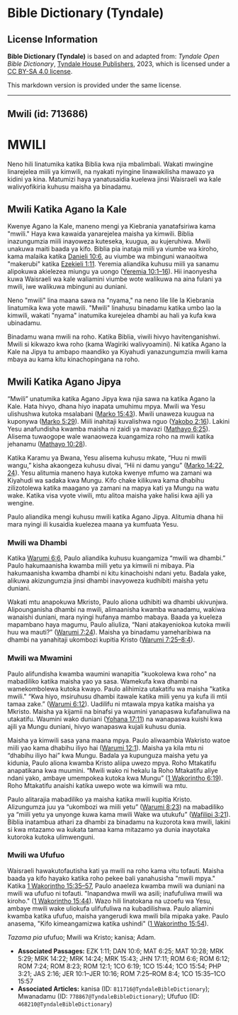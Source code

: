 # Bible Dictionary (Tyndale)

## License Information

**Bible Dictionary (Tyndale)** is based on and adapted from: _Tyndale Open Bible Dictionary_, [Tyndale House Publishers](https://tyndaleopenresources.com/), 2023, which is licensed under a [CC BY-SA 4.0 license](https://creativecommons.org/licenses/by-sa/4.0/legalcode.en).

This markdown version is provided under the same license.



--------------------------------

## Mwili (id: 713686)

MWILI
=====

Neno hili linatumika katika Biblia kwa njia mbalimbali. Wakati mwingine linarejelea miili ya kimwili, na nyakati nyingine linawakilisha mawazo ya kidini ya kina. Matumizi haya yanatusaidia kuelewa jinsi Waisraeli wa kale walivyofikiria kuhusu maisha ya binadamu.

Mwili Katika Agano la Kale
--------------------------

Kwenye Agano la Kale, maneno mengi ya Kiebrania yanatafsiriwa kama "mwili." Haya kwa kawaida yanarejelea maisha ya kimwili. Biblia inazungumzia miili inayoweza kuteseka, kuugua, au kujeruhiwa. Mwili unakuwa maiti baada ya kifo. Biblia pia inataja miili ya viumbe wa kiroho, kama malaika katika [Danieli 10:6](https://ref.ly/Dan10:6), au viumbe wa mbinguni wanaoitwa "makerubi" katika [Ezekieli 1:11](https://ref.ly/Ezek1:11). Yeremia aliandika kuhusu miili ya sanamu alipokuwa akielezea miungu ya uongo ([Yeremia 10:1–16](https://ref.ly/Jer10:1-Jer10:16)). Hii inaonyesha kuwa Waisraeli wa kale waliamini viumbe wote walikuwa na aina fulani ya mwili, iwe walikuwa mbinguni au duniani.

Neno "mwili" lina maana sawa na "nyama," na neno lile lile la Kiebrania linatumika kwa yote mawili. "Mwili" linahusu binadamu katika umbo lao la kimwili, wakati "nyama" inatumika kurejelea dhambi au hali ya kufa kwa ubinadamu.

Binadamu wana mwili na roho. Katika Biblia, viwili hivyo havitenganishwi. Mwili si kikwazo kwa roho (kama Wagiriki walivyoamini). Ni katika Agano la Kale na Jipya tu ambapo maandiko ya Kiyahudi yanazungumzia mwili kama mbaya au kama kitu kinachopingana na roho.

Mwili Katika Agano Jipya
------------------------

“Mwili” unatumika katika Agano Jipya kwa njia sawa na katika Agano la Kale. Hata hivyo, dhana hiyo inapata umuhimu mpya. Mwili wa Yesu ulishushwa kutoka msalabani ([Marko 15:43](https://ref.ly/Mark15:43)). Mwili unaweza kuugua na kuponywa ([Marko 5:29](https://ref.ly/Mark5:29)). Miili inahitaji kuvalishwa nguo ([Yakobo 2:16](https://ref.ly/Jas2:16)). Lakini Yesu anafundisha kwamba maisha ni zaidi ya mavazi ([Mathayo 6:25](https://ref.ly/Matt6:25)). Alisema tuwaogope wale wanaoweza kuangamiza roho na mwili katika jehanamu ([Mathayo 10:28](https://ref.ly/Matt10:28)).

Katika Karamu ya Bwana, Yesu alisema kuhusu mkate, “Huu ni mwili wangu,” kisha akaongeza kuhusu divai, “Hii ni damu yangu” ([Marko 14:22, 24](https://ref.ly/Mark14:22,Mark14:24)). Yesu alitumia maneno haya kutoka kwenye mfumo wa zamani wa Kiyahudi wa sadaka kwa Mungu. Kifo chake kilikuwa kama dhabihu zilizotolewa katika maagano ya zamani na mapya kati ya Mungu na watu wake. Katika visa vyote viwili, mtu alitoa maisha yake halisi kwa ajili ya wengine.

Paulo aliandika mengi kuhusu mwili katika Agano Jipya. Alitumia dhana hii mara nyingi ili kusaidia kuelezea maana ya kumfuata Yesu.

### Mwili wa Dhambi

Katika [Warumi 6:6](https://ref.ly/Rom6:6), Paulo aliandika kuhusu kuangamiza “mwili wa dhambi.” Paulo hakumaanisha kwamba miili yetu ya kimwili ni mibaya. Pia hakumaanisha kwamba dhambi ni kitu kinachoishi ndani yetu. Badala yake, alikuwa akizungumzia jinsi dhambi inavyoweza kudhibiti maisha yetu duniani.

Wakati mtu anapokuwa Mkristo, Paulo aliona udhibiti wa dhambi ukivunjwa. Alipounganisha dhambi na mwili, alimaanisha kwamba wanadamu, wakiwa wanaishi duniani, mara nyingi hufanya mambo mabaya. Baada ya kueleza mapambano haya magumu, Paulo aliuliza, “Nani atakayeniokoa kutoka mwili huu wa mauti?” ([Warumi 7:24](https://ref.ly/Rom7:24)). Maisha ya binadamu yameharibiwa na dhambi na yanahitaji ukombozi kupitia Kristo ([Warumi 7:25–8:4](https://ref.ly/Rom7:25-Rom8:4)).

### Mwili wa Mwamini

Paulo alifundisha kwamba waumini wanapitia "kuokolewa kwa roho" na mabadiliko katika maisha yao ya sasa. Wamekufa kwa dhambi na wamekombolewa kutoka kwayo. Paulo alihimiza utakatifu wa maisha "katika mwili." “Kwa hiyo, msiruhusu dhambi itawale katika miili yenu ya kufa ili mtii tamaa zake.” ([Warumi 6:12](https://ref.ly/Rom6:12)). Uadilifu ni mtawala mpya katika maisha ya Mkristo. Maisha ya kijamii na binafsi ya waumini yanapaswa kufafanuliwa na utakatifu. Waumini wako duniani ([Yohana 17:11](https://ref.ly/John17:11)) na wanapaswa kuishi kwa ajili ya Mungu duniani, hivyo wanapaswa kujali kuhusu dunia.

Maisha ya kimwili sasa yana maana mpya. Paulo aliwaambia Wakristo watoe miili yao kama dhabihu iliyo hai ([Warumi 12:1](https://ref.ly/Rom12:1)). Maisha ya kila mtu ni “dhabihu iliyo hai” kwa Mungu. Badala ya kupunguza maisha yetu ya kidunia, Paulo aliona kwamba Kristo aliipa uwezo mpya. Roho Mtakatifu anapatikana kwa muumini. “Mwili wako ni hekalu la Roho Mtakatifu aliye ndani yako, ambaye umempokea kutoka kwa Mungu” ([1 Wakorintho 6:19](https://ref.ly/1Cor6:19)). Roho Mtakatifu anaishi katika uwepo wote wa kimwili wa mtu.

Paulo alitarajia mabadiliko ya maisha katika mwili kupitia Kristo. Alizungumza juu ya “ukombozi wa miili yetu” ([Warumi 8:23](https://ref.ly/Rom8:23)) na mabadiliko ya “miili yetu ya unyonge kuwa kama mwili Wake wa utukufu” ([Wafilipi 3:21](https://ref.ly/Phil3:21)). Biblia inatambua athari za dhambi za binadamu na kuzorota kwa mwili, lakini si kwa mtazamo wa kukata tamaa kama mitazamo ya dunia inayotaka kutoroka kutoka ulimwenguni.

### Mwili wa Ufufuo

Waisraeli hawakutofautisha kati ya mwili na roho kama vitu tofauti. Maisha baada ya kifo hayako katika roho pekee bali yanahusisha "mwili mpya." Katika [1 Wakorintho 15:35–57](https://ref.ly/1Cor15:35-1Cor15:57), Paulo anaeleza kwamba mwili wa duniani na mwili wa ufufuo ni tofauti. "Inapandwa mwili wa asili; inafufuliwa mwili wa kiroho." ([1 Wakorintho 15:44](https://ref.ly/1Cor15:44)). Wazo hili linatokana na uzoefu wa Yesu, ambaye mwili wake uliokufa ulifufuliwa na kubadilishwa. Paulo aliamini kwamba katika ufufuo, maisha yangerudi kwa mwili bila mipaka yake. Paulo anasema, "Kifo kimeangamizwa katika ushindi" ([1 Wakorintho 15:54](https://ref.ly/1Cor15:54)).

*Tazama pia* ufufuo; Mwili wa Kristo; kanisa; Adam.

* **Associated Passages:** EZK 1:11; DAN 10:6; MAT 6:25; MAT 10:28; MRK 5:29; MRK 14:22; MRK 14:24; MRK 15:43; JHN 17:11; ROM 6:6; ROM 6:12; ROM 7:24; ROM 8:23; ROM 12:1; 1CO 6:19; 1CO 15:44; 1CO 15:54; PHP 3:21; JAS 2:16; JER 10:1–JER 10:16; ROM 7:25–ROM 8:4; 1CO 15:35–1CO 15:57
* **Associated Articles:** kanisa (ID: `811716@TyndaleBibleDictionary`); Mwanadamu (ID: `778867@TyndaleBibleDictionary`); Ufufuo (ID: `468210@TyndaleBibleDictionary`)

